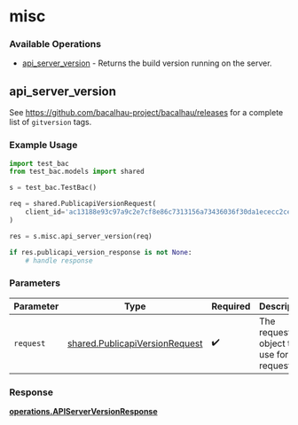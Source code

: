 # misc

### Available Operations

* [api_server_version](#api_server_version) - Returns the build version running on the server.

## api_server_version

See https://github.com/bacalhau-project/bacalhau/releases for a complete list of `gitversion` tags.

### Example Usage

```python
import test_bac
from test_bac.models import shared

s = test_bac.TestBac()

req = shared.PublicapiVersionRequest(
    client_id='ac13188e93c97a9c2e7cf8e86c7313156a73436036f30da1ececc2ce79f9ea51',
)

res = s.misc.api_server_version(req)

if res.publicapi_version_response is not None:
    # handle response
```

### Parameters

| Parameter                                                                        | Type                                                                             | Required                                                                         | Description                                                                      |
| -------------------------------------------------------------------------------- | -------------------------------------------------------------------------------- | -------------------------------------------------------------------------------- | -------------------------------------------------------------------------------- |
| `request`                                                                        | [shared.PublicapiVersionRequest](../../models/shared/publicapiversionrequest.md) | :heavy_check_mark:                                                               | The request object to use for the request.                                       |


### Response

**[operations.APIServerVersionResponse](../../models/operations/apiserverversionresponse.md)**

